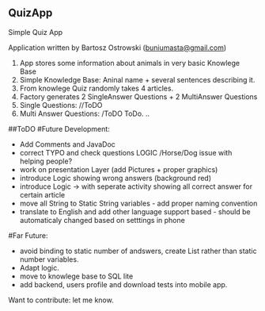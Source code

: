 ## QuizApp
Simple Quiz App

Application written by Bartosz Ostrowski (buniumasta@gmail.com)

1) App stores some information about animals in very basic Knowlege Base
2) Simple Knowledge Base:  Aninal name + several sentences describing it.
3) From knowlege Quiz randomly takes 4 articles.
4) Factory generates 2 SingleAnswer Questions + 2 MultiAnswer Questions
5) Single Questions: //ToDO
6) Multi Answer Questions: /ToDO
ToDo.
..

##ToDO
#Future Development:
 - Add Comments and JavaDoc 
 - correct TYPO and check questions LOGIC /Horse/Dog issue with helping people?
 - work on presentation Layer (add Pictures + proper graphics)
 - introduce Logic showing wrong answers (background red)
 - introduce Logic -> with seperate activity showing all correct answer for certain article
 - move all String to Static String variables - add proper naming convention
 - translate to English and add other language support based - should be automaticaly changed based on setttings in phone
 

#Far Future: 
 - avoid binding to static number of andswers, create List rather than static number variables.
 - Adapt logic.
 - move to knowlege base to SQL lite
 - add backend, users profile and download tests into mobile app.
 
 Want to contribute: let me know.
